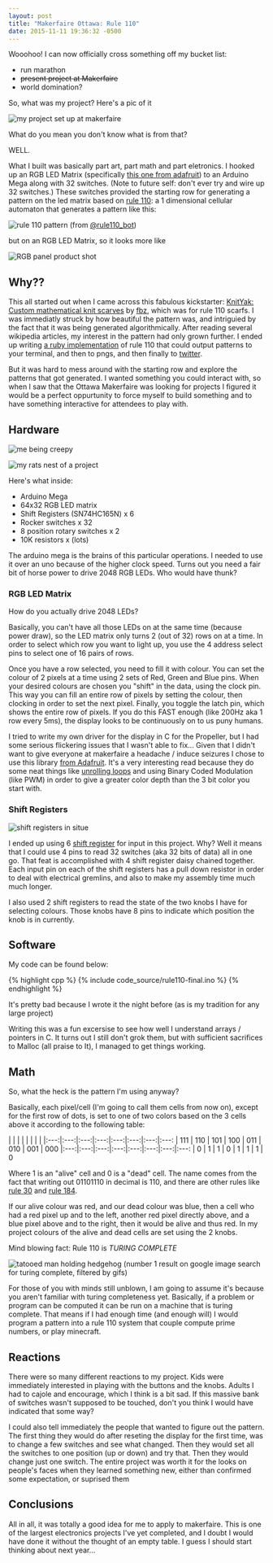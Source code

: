 ```yaml
---
layout: post
title: "Makerfaire Ottawa: Rule 110"
date: 2015-11-11 19:36:32 -0500
---
```


Wooohoo! I can now officially cross something off my bucket list:

 - run marathon
 - <strike>present project at Makerfaire</strike>
 - world domination?

So, what was my project? Here's a pic of it

![my project set up at makerfaire](../images/rule110_at_table.jpg)

What do you mean you don't know what is from that?

WELL.

What I built was basically part art, part math and part eletronics.
I hooked up an RGB LED Matrix (specifically [this one from adafruit](https://www.adafruit.com/products/2277)) to an Arduino Mega along with 32 switches.
(Note to future self: don't ever try and wire up 32 switches.)
These switches provided the starting row for generating a pattern on the led matrix based on [rule 110](https://en.wikipedia.org/wiki/Rule_110): a 1 dimensional cellular automaton that generates a pattern like this:

![rule 110 pattern](../images/rule110.png)
(from [@rule110_bot](https://twitter.com/rule110_bot))

but on an RGB LED Matrix, so it looks more like

![RGB panel product shot](../images/adafruit-panel.jpg)

## Why??

This all started out when I came across this fabulous kickstarter: [KnitYak: Custom mathematical knit scarves](https://www.kickstarter.com/projects/fbz/knityak-custom-mathematical-knit-scarves) by [fbz](https://twitter.com/fbz), which was for rule 110 scarfs.
I was immediatly struck by how beautiful the pattern was, and intriguied by the fact that it was being generated algorithmically.
After reading several wikipedia articles, my interest in the pattern had only grown further.
I ended up writing [a ruby implementation](https://github.com/tahnok/rule110) of rule 110 that could output patterns to your terminal, and then to pngs, and then finally to [twitter](https://twitter.com/rule110_bot).

But it was hard to mess around with the starting row and explore the patterns that got generated. I wanted something you could interact with, so when I saw that the Ottawa Makerfaire was looking for projects I figured it would be a perfect oppurtunity to force myself to build something and to have something interactive for attendees to play with.

## Hardware

![me being creepy](../images/rule110_table.jpg)

![my rats nest of a project](../images/rule110_ratsnest.jpg)

Here's what inside:

 - Arduino Mega
 - 64x32 RGB LED matrix
 - Shift Registers (SN74HC165N) x 6
 - Rocker switches x 32
 - 8 position rotary switches x 2
 - 10K resistors x (lots)

The arduino mega is the brains of this particular operations.
I needed to use it over an uno because of the higher clock speed.
Turns out you need a fair bit of horse power to drive 2048 RGB LEDs.
Who would have thunk?

### RGB LED Matrix

How do you actually drive 2048 LEDs?

Basically, you can't have all those LEDs on at the same time (because power draw), so the LED matrix only turns 2 (out of 32) rows on at a time.
In order to select which row you want to light up, you use the 4 address select pins to select one of 16 pairs of rows.

Once you have a row selected, you need to fill it with colour.
You can set the colour of 2 pixels at a time using 2 sets of Red, Green and Blue pins.
When your desired colours are chosen you "shift" in the data, using the clock pin.
This way you can fill an entire row of pixels by setting the colour, then clocking in order to set the next pixel.
Finally, you toggle the latch pin, which shows the entire row of pixels.
If you do this FAST enough (like 200Hz aka 1 row every 5ms), the display looks to be continuously on to us puny humans.

I tried to write my own driver for the display in C for the Propeller, but I had some serious flickering issues that I wasn't able to fix...
Given that I didn't want to give everyone at makerfaire a headache / induce seizures I chose to use this library [from Adafruit](https://github.com/adafruit/RGB-matrix-Panel/).
It's a very interesting read because they do some neat things like [unrolling loops](https://github.com/adafruit/RGB-matrix-Panel/blob/master/RGBmatrixPanel.cpp#L541) and using Binary Coded Modulation (like PWM) in order to give a greater color depth than the 3 bit color you start with.


### Shift Registers

![shift registers in situe](../images/rule110_shiftregisters.jpg)

I ended up using 6 [shift register](https://en.wikipedia.org/wiki/Shift_register) for input in this project.
Why?
Well it means that I could use 4 pins to read 32 switches (aka 32 bits of data) all in one go.
That feat is accomplished with 4 shift register daisy chained together.
Each input pin on each of the shift registers has a pull down resistor in order to deal with electrical gremlins, and also to make my assembly time much much longer.

I also used 2 shift registers to read the state of the two knobs I have for selecting colours.
Those knobs have 8 pins to indicate which position the knob is in currently.

## Software

My code can be found below:

{% highlight cpp %}
{% include code_source/rule110-final.ino %}
{% endhighlight %}

It's pretty bad because I wrote it the night before (as is my tradition for any large project)

Writing this was a fun excersise to see how well I understand arrays / pointers in C.
It turns out I still don't grok them, but with sufficient sacrifices to Malloc (all praise to It), I managed to get things working.

## Math

So, what the heck is the pattern I'm using anyway?

Basically, each pixel/cell (I'm going to call them cells from now on), except for the first row of dots, is set to one of two colors based on the 3 cells above it according to the following table:

|     |     |     |     |     |     |     | 
|:---:|:---:|:---:|:---:|:---:|:---:|:---:|:---:
| 111 | 110 | 101 | 100 | 011 | 010 | 001 | 000
|:---:|:---:|:---:|:---:|:---:|:---:|:---:|:---:
|  0  |  1  |  1  |  0  |  1  |  1  |  1  |  0

Where 1 is an "alive" cell and 0 is a "dead" cell.
The name comes from the fact that writing out 01101110 in decimal is 110, and there are other rules like [rule 30](https://en.wikipedia.org/wiki/Rule_30) and [rule 184](https://en.wikipedia.org/wiki/Rule_184).

If our alive colour was red, and our dead colour was blue, then a cell who had a red pixel up and to the left, another red pixel directly above, and a blue pixel above and to the right, then it would be alive and thus red.
In my project colours of the alive and dead cells are set using the 2 knobs.

Mind blowing fact: Rule 110 is *TURING COMPLETE*

![tatooed man holding hedgehog](https://31.media.tumblr.com/tumblr_ma9tsfZn4d1rq1co5o1_500.gif)
(number 1 result on google image search for turing complete, filtered by gifs)

For those of you with minds still unblown, I am going to assume it's because you aren't familiar with turing completeness yet.
Basically, if a problem or program can be computed it can be run on a machine that is turing complete.
That means if I had enough time (and enough will) I would program a pattern into a rule 110 system that couple compute prime numbers, or play minecraft.

## Reactions

There were so many different reactions to my project.
Kids were immediately interested in playing with the buttons and the knobs.
Adults I had to cajole and encourage, which I think is a bit sad.
If this massive bank of switches wasn't supposed to be touched, don't you think I would have indicated that some way?

I could also tell immediately the people that wanted to figure out the pattern.
The first thing they would do after reseting the display for the first time, was to change a few switches and see what changed.
Then they would set all the switches to one position (up or down) and try that.
Then they would change just one switch.
The entire project was worth it for the looks on people's faces when they learned something new, either than confirmed some expectation, or suprised them

## Conclusions

All in all, it was totally a good idea for me to apply to makerfaire. This is one of the largest electronics projects I've yet completed, and I doubt I would have done it without the thought of an empty table. I guess I should start thinking about next year...
